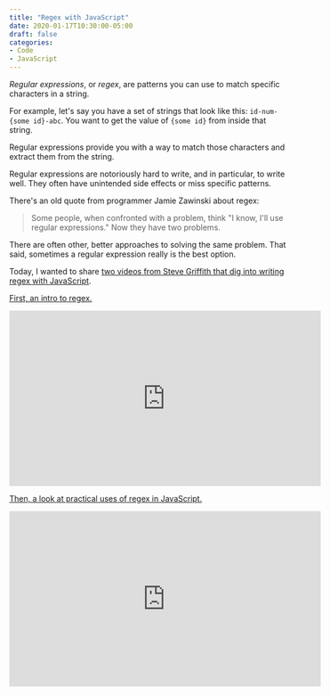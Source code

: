 ```yaml
---
title: "Regex with JavaScript"
date: 2020-01-17T10:30:00-05:00
draft: false
categories:
- Code
- JavaScript
---
```


*Regular expressions*, or *regex*, are patterns you can use to match specific characters in a string.

For example, let's say you have a set of strings that look like this: `id-num-{some id}-abc`. You want to get the value of `{some id}` from inside that string.

Regular expressions provide you with a way to match those characters and extract them from the string.

Regular expressions are notoriously hard to write, and in particular, to write well. They often have unintended side effects or miss specific patterns.

There's an old quote from programmer Jamie Zawinski about regex:

> Some people, when confronted with a problem, think "I know, I'll use regular expressions." Now they have two problems.

There are often other, better approaches to solving the same problem. That said, sometimes a regular expression really is the best option.

Today, I wanted to share [two videos from Steve Griffith that dig into writing regex with JavaScript](https://www.youtube.com/playlist?list=PLyuRouwmQCjk2nJENk4hORzy6LBGz8XoU).

[First, an intro to regex.](https://www.youtube.com/watch?v=zPeEU9dP83M)

<iframe width="560" height="315" src="https://www.youtube.com/embed/zPeEU9dP83M" frameborder="0" allow="accelerometer; autoplay; encrypted-media; gyroscope; picture-in-picture" allowfullscreen></iframe>

[Then, a look at practical uses of regex in JavaScript.](https://www.youtube.com/watch?v=kUMA1d1Sqto)

<iframe width="560" height="315" src="https://www.youtube.com/embed/kUMA1d1Sqto" frameborder="0" allow="accelerometer; autoplay; encrypted-media; gyroscope; picture-in-picture" allowfullscreen></iframe>